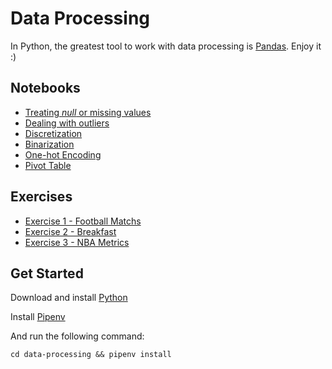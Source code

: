 # Data Processing

In Python, the greatest tool to work with data processing is [Pandas](https://pandas.pydata.org/). Enjoy it :)

## Notebooks

- [Treating _null_ or missing values](./notebooks/null-missing-values.ipynb)
- [Dealing with outliers](./notebooks/outliers.ipynb)
- [Discretization](./notebooks/discretization.ipynb)
- [Binarization](./notebooks/binarization.ipynb)
- [One-hot Encoding](./notebooks/one-hot-encoding.ipynb)
- [Pivot Table](./notebooks/pivot-table.ipynb)

## Exercises
- [Exercise 1 - Football Matchs](./notebooks/exercises/exercise-1.ipynb)
- [Exercise 2 - Breakfast](./notebooks/exercises/exercise-2.ipynb)
- [Exercise 3 - NBA Metrics](./notebooks/exercises/exercise-3.ipynb)


## Get Started

Download and install [Python](https://www.python.org/downloads/)

Install [Pipenv](https://pypi.org/project/pipenv/)

And run the following command:

```shell
cd data-processing && pipenv install
```
